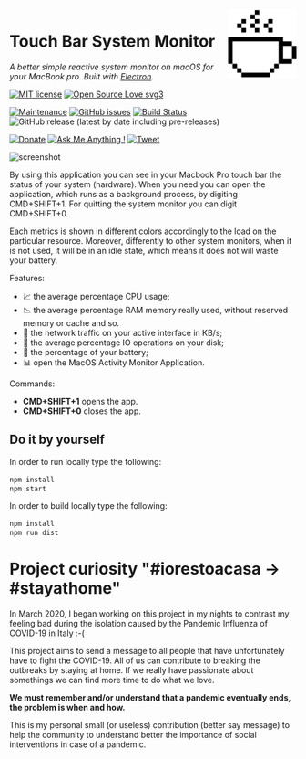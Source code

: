 <img src="src/icons/coffee-cup.png" alt="logo" height="120" align="right" />

# Touch Bar System Monitor

*A better simple reactive system monitor on macOS for your MacBook pro. Built with [Electron](https://github.com/atom/electron).*

[![MIT license](https://img.shields.io/badge/License-MIT-blue.svg)](https://lbesson.mit-license.org/) 
[![Open Source Love svg3](https://badges.frapsoft.com/os/v3/open-source.svg?v=103)](https://github.com/spagnuolocarmine/touchbar-systemmonitor)


[![Maintenance](https://img.shields.io/badge/Maintained%3F-yes-green.svg)](https://github.com/spagnuolocarmine/touchbar-systemmonitor/graphs/commit-activity) 
[![GitHub issues](https://img.shields.io/github/issues/Naereen/StrapDown.js.svg)](https://github.com/spagnuolocarmine/touchbar-systemmonitor/issues/) 
[![Build Status](https://travis-ci.com/spagnuolocarmine/touchbar-systemmonitor.svg?token=8TzLmEF5PP5fj4VXsAJG&branch=master)](https://travis-ci.com/spagnuolocarmine/touchbar-systemmonitor)
![GitHub release (latest by date including pre-releases)](https://img.shields.io/github/v/release/spagnuolocarmine/touchbar-systemmonitor?include_prereleases) 

[![Donate](https://img.shields.io/badge/PayPal-Donate%20to%20Author-blue.svg)](https://www.paypal.me/CarmineSpagnuolo) [![Ask Me Anything !](https://img.shields.io/badge/Ask%20me-anything-1abc9c.svg)](https://github.com/spagnuolocarmine/touchbar-systemmonitor/issues)
[![Tweet](https://img.shields.io/twitter/url/http/shields.io.svg?style=social)](https://twitter.com/intent/tweet?text=Download%20and%20use%20the%20System%20Monitor%20Touch%20Bar%20for%20your%20MacbookPro&url=https://github.com/spagnuolocarmine/touchbar-systemmonitor&hashtags=macbook,osx,systemmonitor,hardware,touchbar) 

![screenshot](https://raw.githubusercontent.com/spagnuolocarmine/touchbar-systemmonitor/master/screenshots/touchbar_systemmonitor3.gif?token=ACPXSE6H3RJQIYCIGDVGCAC6OOISG)


By using this application you can see in your Macbook Pro touch bar the status of your system (hardware). When you need you can open the application, which runs as a background process, by digiting CMD+SHIFT+1. For quitting the system monitor you can digit CMD+SHIFT+0.

Each metrics is shown in different colors accordingly to the load on the particular resource. Moreover, differently to other system monitors, when it is not used, it will be in an idle state, which means it does not will waste your battery.

Features:
- :chart_with_upwards_trend: the average percentage CPU usage;
- :chart_with_downwards_trend: the average percentage RAM memory really used, without reserved memory or cache and so.
- :satellite: the network traffic on your active interface in KB/s;
- :file_folder: the average percentage IO operations on your disk;
- :battery: the percentage of your battery;
- :bar_chart: open the MacOS Activity Monitor Application.

Commands:
- **CMD+SHIFT+1** opens the app.
- **CMD+SHIFT+0** closes the app.


## Do it by yourself

In order to run locally type the following:
```
npm install
npm start
```

In order to  build locally type the following:
```
npm install
npm run dist
```

# Project curiosity "#iorestoacasa -> #stayathome"

In March 2020, I began working on this project in my nights to contrast my feeling bad during the isolation caused by the Pandemic Influenza of COVID-19 in Italy :-( 

This project aims to send a message to all people that have unfortunately have to fight the COVID-19. All of us can contribute to breaking the outbreaks by staying at home. If we really have passionate about somethings we can find more time to do what we love. 

**We must remember and/or understand that a pandemic eventually ends, the problem is when and how.** 

This is my personal small (or useless) contribution (better say message) to help the community to understand better the importance of social interventions in case of a pandemic. 



